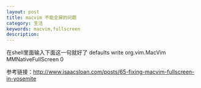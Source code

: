 ```yaml
---
layout: post
title: macvim 不能全屏的问题
category: 生活
keywords: macvim,fullscreen
description: 
---
```

在shell里面输入下面这一句就好了
defaults write org.vim.MacVim MMNativeFullScreen 0

参考链接：http://www.isaacsloan.com/posts/65-fixing-macvim-fullscreen-in-yosemite
